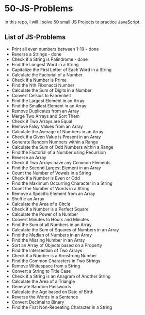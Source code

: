 # 50-JS-Problems

In this repo, I will I solve 50 small JS Projects to practice JavaScript.

## List of JS-Problems

- Print all even numbers between 1-10 - done
- Reverse a Strings - done
- Check if a String is Palindrome - done
- Find the Longest Word in a String
- Capitalize the First Letter of Each Word in a String
- Calculate the Factorial of a Number
- Check if a Number is Prime
- Find the Nth Fibonacci Number
- Calculate the Sum of Digits in a Number
- Convert Celsius to Fahrenheit
- Find the Largest Element in an Array
- Find the Smallest Element in an Array
- Remove Duplicates from an Array
- Merge Two Arrays and Sort Them
- Check if Two Arrays are Equal
- Remove Falsy Values from an Array
- Calculate the Average of Numbers in an Array
- Check if a Given Value is Present in an Array
- Generate Random Numbers within a Range
- Calculate the Sum of Odd Numbers within a Range
- Find the Factorial of a Number using Recursion
- Reverse an Array
- Check if Two Arrays have any Common Elements
- Find the Second Largest Element in an Array
- Count the Number of Vowels in a String
- Check if a Number is Even or Odd
- Find the Maximum Occurring Character in a String
- Count the Number of Words in a String
- Remove a Specific Element from an Array
- Shuffle an Array
- Calculate the Area of a Circle
- Check if a Number is a Perfect Square
- Calculate the Power of a Number
- Convert Minutes to Hours and Minutes
- Find the Sum of all Numbers in an Array
- Calculate the Sum of Squares of Numbers in an Array
- Find the Median of Numbers in an Array
- Find the Missing Number in an Array
- Sort an Array of Objects based on a Property
- Find the Intersection of Two Arrays
- Check if a Number is a Armstrong Number
- Find the Common Characters in Two Strings
- Remove Whitespace from a String
- Convert a String to Title Case
- Check if a String is an Anagram of Another String
- Calculate the Area of a Triangle
- Generate Random Passwords
- Calculate the Age based on Date of Birth
- Reverse the Words in a Sentence
- Convert Decimal to Binary
- Find the First Non-Repeating Character in a String

